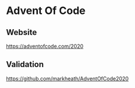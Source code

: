# Advent Of Code

## Website

<https://adventofcode.com/2020>

## Validation

<https://github.com/markheath/AdventOfCode2020>